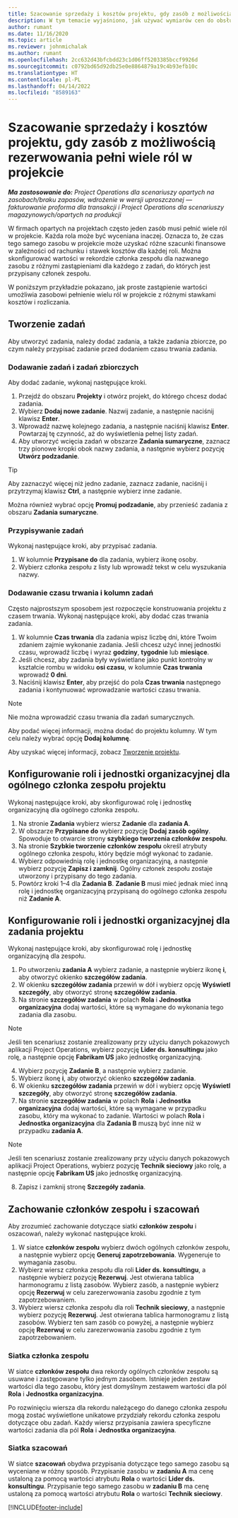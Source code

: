 ```yaml
---
title: Szacowanie sprzedaży i kosztów projektu, gdy zasób z możliwością rezerwowania pełni wiele ról w projekcie
description: W tym temacie wyjaśniono, jak używać wymiarów cen do obsługi wyceny i szacowania kosztów dla zasobu, który pełni wiele ról w projekcie.
author: rumant
ms.date: 11/16/2020
ms.topic: article
ms.reviewer: johnmichalak
ms.author: rumant
ms.openlocfilehash: 2cc632d43bfcbdd23c1d06ff5203385bccf9926d
ms.sourcegitcommit: c0792bd65d92db25e0e8864879a19c4b93efb10c
ms.translationtype: HT
ms.contentlocale: pl-PL
ms.lasthandoff: 04/14/2022
ms.locfileid: "8589163"
---
```

# <a name="estimate-project-sales-and-costs-when-a-bookable-resource-fills-multiple-roles-on-a-project"></a>Szacowanie sprzedaży i kosztów projektu, gdy zasób z możliwością rezerwowania pełni wiele ról w projekcie 

_**Ma zastosowanie do:** Project Operations dla scenariuszy opartych na zasobach/braku zapasów, wdrożenie w wersji uproszczonej — fakturowanie proforma dla transakcji i Project Operations dla scenariuszy magazynowych/opartych na produkcji_ 

W firmach opartych na projektach często jeden zasób musi pełnić wiele ról w projekcie. Każda rola może być wyceniana inaczej. Oznacza to, że czas tego samego zasobu w projekcie może uzyskać różne szacunki finansowe w zależności od rachunku i stawek kosztów dla każdej roli. Można skonfigurować wartości w rekordzie członka zespołu dla nazwanego zasobu z różnymi zastąpieniami dla każdego z zadań, do których jest przypisany członek zespołu.

W poniższym przykładzie pokazano, jak proste zastąpienie wartości umożliwia zasobowi pełnienie wielu ról w projekcie z różnymi stawkami kosztów i rozliczania.

## <a name="create-tasks"></a>Tworzenie zadań
Aby utworzyć zadania, należy dodać zadania, a także zadania zbiorcze, po czym należy przypisać zadanie przed dodaniem czasu trwania zadania. 

### <a name="add-tasks-and-summary-tasks"></a>Dodawanie zadań i zadań zbiorczych
Aby dodać zadanie, wykonaj następujące kroki.

1. Przejdź do obszaru **Projekty** i otwórz projekt, do którego chcesz dodać zadania.
2. Wybierz **Dodaj nowe zadanie**. Nazwij zadanie, a następnie naciśnij klawisz **Enter**.
3. Wprowadź nazwę kolejnego zadania, a następnie naciśnij klawisz **Enter**. Powtarzaj tę czynność, aż do wyświetlenia pełnej listy zadań.
3. Aby utworzyć wcięcia zadań w obszarze **Zadania sumaryczne**, zaznacz trzy pionowe kropki obok nazwy zadania, a następnie wybierz pozycję **Utwórz podzadanie**. 

  > [!TIP]
  > Aby zaznaczyć więcej niż jedno zadanie, zaznacz zadanie, naciśnij i przytrzymaj klawisz **Ctrl**, a następnie wybierz inne zadanie.
  >
  > Można również wybrać opcję **Promuj podzadanie**, aby przenieść zadania z obszaru **Zadania sumaryczne**.

### <a name="assign-tasks"></a>Przypisywanie zadań

Wykonaj następujące kroki, aby przypisać zadania.

1. W kolumnie **Przypisane do** dla zadania, wybierz ikonę osoby.
2. Wybierz członka zespołu z listy lub wprowadź tekst w celu wyszukania nazwy.

### <a name="add-task-duration-and-columns"></a>Dodawanie czasu trwania i kolumn zadań

Często najprostszym sposobem jest rozpoczęcie konstruowania projektu z czasem trwania. Wykonaj następujące kroki, aby dodać czas trwania zadania.

1. W kolumnie **Czas trwania** dla zadania wpisz liczbę dni, które Twoim zdaniem zajmie wykonanie zadania. Jeśli chcesz użyć innej jednostki czasu, wprowadź liczbę i wyraz **godziny**, **tygodnie** lub **miesiące**.
2. Jeśli chcesz, aby zadania były wyświetlane jako punkt kontrolny w kształcie rombu w widoku **osi czasu**, w kolumnie **Czas trwania** wprowadź **0 dni**.
3. Naciśnij klawisz **Enter**, aby przejść do pola **Czas trwania** następnego zadania i kontynuować wprowadzanie wartości czasu trwania.

  > [!NOTE]
  > Nie można wprowadzić czasu trwania dla zadań sumarycznych.

Aby podać więcej informacji, można dodać do projektu kolumny. W tym celu należy wybrać opcję **Dodaj kolumnę**. 

Aby uzyskać więcej informacji, zobacz [Tworzenie projektu](https://support.microsoft.com/en-us/office/create-a-project-a5b5e823-fb2e-45fd-be00-7d84422d9749).

## <a name="set-up-the-role-and-organization-unit-for-a-generic-project-team-member"></a>Konfigurowanie roli i jednostki organizacyjnej dla ogólnego członka zespołu projektu
Wykonaj następujące kroki, aby skonfigurować rolę i jednostkę organizacyjną dla ogólnego członka zespołu.

1. Na stronie **Zadania** wybierz wiersz **Zadanie** dla **zadania A**. 
2. W obszarze **Przypisane do** wybierz pozycję **Dodaj zasób ogólny**. Spowoduje to otwarcie strony **szybkiego tworzenia członków zespołu**.
3. Na stronie **Szybkie tworzenie członków zespołu** określ atrybuty ogólnego członka zespołu, który będzie mógł wykonać to zadanie.
4. Wybierz odpowiednią rolę i jednostkę organizacyjną, a następnie wybierz pozycję **Zapisz i zamknij**. Ogólny członek zespołu zostaje utworzony i przypisany do tego zadania. 
5. Powtórz kroki 1–4 dla **Zadania B**. **Zadanie B** musi mieć jednak mieć inną rolę i jednostkę organizacyjną przypisaną do ogólnego członka zespołu niż **Zadanie A**. 

## <a name="set-up-the-role-and-organization-unit-for-a-project-task"></a>Konfigurowanie roli i jednostki organizacyjnej dla zadania projektu
Wykonaj następujące kroki, aby skonfigurować rolę i jednostkę organizacyjną dla zespołu.

1. Po utworzeniu **zadania A** wybierz zadanie, a następnie wybierz ikonę **i**, aby otworzyć okienko **szczegółów zadania**. 
2. W okienku **szczegółów zadania** przewiń w dół i wybierz opcję **Wyświetl szczegóły**, aby otworzyć stronę **szczegółów zadania**.
3. Na stronie **szczegółów zadania** w polach **Rola** i **Jednostka organizacyjna** dodaj wartości, które są wymagane do wykonania tego zadania dla zasobu. 

  > [!NOTE]
  > Jeśli ten scenariusz zostanie zrealizowany przy użyciu danych pokazowych aplikacji Project Operations, wybierz pozycję **Lider ds. konsultingu** jako rolę, a następnie opcję **Fabrikam US** jako jednostkę organizacyjną.

4. Wybierz pozycję **Zadanie B**, a następnie wybierz zadanie.
5. Wybierz ikonę **i**, aby otworzyć okienko **szczegółów zadania**. 
6. W okienku **szczegółów zadania** przewiń w dół i wybierz opcję **Wyświetl szczegóły**, aby otworzyć stronę **szczegółów zadania**.
7. Na stronie **szczegółów zadania** w polach **Rola** i **Jednostka organizacyjna** dodaj wartości, które są wymagane w przypadku zasobu, który ma wykonać to zadanie. Wartości w polach **Rola** i **Jednostka organizacyjna** dla **Zadania B** muszą być inne niż w przypadku **zadania A**. 

  > [!NOTE]
  > Jeśli ten scenariusz zostanie zrealizowany przy użyciu danych pokazowych aplikacji Project Operations, wybierz pozycję **Technik sieciowy** jako rolę, a następnie opcję **Fabrikam US** jako jednostkę organizacyjną.

8. Zapisz i zamknij stronę **Szczegóły zadania**. 

## <a name="team-member-and-estimates-behavior"></a>Zachowanie członków zespołu i szacowań 
Aby zrozumieć zachowanie dotyczące siatki **członków zespołu** i oszacowań, należy wykonać następujące kroki.

1. W siatce **członków zespołu** wybierz dwóch ogólnych członków zespołu, a następnie wybierz opcję **Generuj zapotrzebowania**. Wygeneruje to wymagania zasobu. 
2. Wybierz wiersz członka zespołu dla roli **Lider ds. konsultingu**, a następnie wybierz pozycję **Rezerwuj**. Jest otwierana tablica harmonogramu z listą zasobów. Wybierz zasób, a następnie wybierz opcję **Rezerwuj** w celu zarezerwowania zasobu zgodnie z tym zapotrzebowaniem.
3. Wybierz wiersz członka zespołu dla roli **Technik sieciowy**, a następnie wybierz pozycję **Rezerwuj**. Jest otwierana tablica harmonogramu z listą zasobów. Wybierz ten sam zasób co powyżej, a następnie wybierz opcję **Rezerwuj** w celu zarezerwowania zasobu zgodnie z tym zapotrzebowaniem.

### <a name="team-member-grid"></a>Siatka członka zespołu 

W siatce **członków zespołu** dwa rekordy ogólnych członków zespołu są usuwane i zastępowane tylko jednym zasobem. Istnieje jeden zestaw wartości dla tego zasobu, który jest domyślnym zestawem wartości dla pól **Rola** i **Jednostka organizacyjna**.

Po rozwinięciu wiersza dla rekordu należącego do danego członka zespołu mogą zostać wyświetlone unikatowe przydziały rekordu członka zespołu dotyczące obu zadań. Każdy wiersz przypisania zawiera specyficzne wartości zadania dla pól **Rola** i **Jednostka organizacyjna**. 

### <a name="estimates-grid"></a>Siatka szacowań 

W siatce **szacowań** obydwa przypisania dotyczące tego samego zasobu są wyceniane w różny sposób. Przypisanie zasobu w **zadaniu A** ma cenę ustaloną za pomocą wartości atrybutu **Rola** o wartości **Lider ds. konsultingu**. Przypisanie tego samego zasobu w **zadaniu B** ma cenę ustaloną za pomocą wartości atrybutu **Rola** o wartości **Technik sieciowy**.


[!INCLUDE[footer-include](../includes/footer-banner.md)]